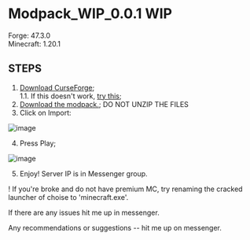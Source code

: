 # Modpack_WIP_0.0.1 WIP
Forge: 47.3.0\
Minecraft: 1.20.1

## STEPS

1. [Download CurseForge](https://download.overwolf.com/install/Download?ExtensionId=cfiahnpaolfnlgaihhmobmnjdafknjnjdpdabpcm&utm_term=eyJkb21haW4iOiJjZi13ZWIifQ%3D%3D);\
1.1. If this doesn't work, [try this](https://download.overwolf.com/install/Download?PartnerId=4047&utm_term=eyJkb21haW4iOiJjZi13ZWIifQ%3D%3D);
2. [Download the modpack.](https://www.mediafire.com/file/8114ye1hmxs9zbs/TESTING-0.0.1.zip/file); DO NOT UNZIP THE FILES
3. Click on Import:

![image](https://github.com/user-attachments/assets/562dd106-42c6-4184-8285-3817e350d66d)

4. Press Play;

![image](https://github.com/user-attachments/assets/68783fa9-7f16-431a-9e94-f0e9cc19fdcb)

5. Enjoy! Server IP is in Messenger group.

! If you're broke and do not have premium MC, try renaming the cracked launcher of choise to 'minecraft.exe'.

If there are any issues hit me up in messenger.

Any recommendations or suggestions -- hit me up on messenger.
